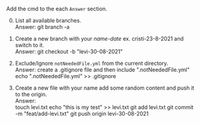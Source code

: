 Add the cmd to the each `Answer` section. 

0. List all available branches.\
   Answer: git branch -a 

1. Create a new branch with your *name-date* ex. cristi-23-8-2021 and switch to it.\
   Answer: git checkout -b "levi-30-08-2021"

2. Exclude/Ignore `notNeededFile.yml` from the current directory.\
   Answer: create a .gitignore file and then include ".notNeededFile.yml"
           echo ".notNeededFile.yml" >> .gitignore

3. Create a new file with your name add some random content and push it to the origin.\
   Answer:      
               touch levi.txt
                echo "this is my test" >> levi.txt
                git add levi.txt 
                git commit -m "feat/add-levi.txt"
                git push origin levi-30-08-2021

